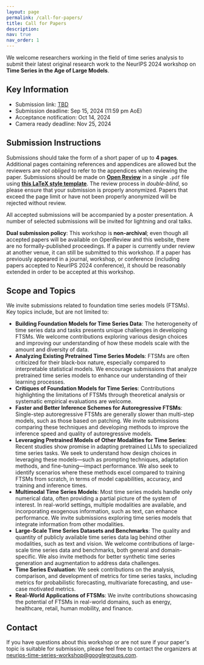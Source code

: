 ```yaml
---
layout: page
permalink: /call-for-papers/
title: Call for Papers
description:
nav: true
nav_order: 1
---
```


We welcome researchers working in the field of time series analysis to submit their latest original research work to the NeurIPS 2024 workshop on **Time Series in the Age of Large Models**.

## Key Information

- Submission link: [TBD](https://openreview.net)
- Submission deadline: Sep 15, 2024 (11:59 pm AoE)
- Acceptance notification: Oct 14, 2024
- Camera ready deadline: Nov 25, 2024

## Submission Instructions

Submissions should take the form of a short paper of up to **4 pages**. Additional pages containing references and appendices are allowed but the reviewers are _not obliged_ to refer to the appendices when reviewing the paper. Submissions should be made on **[Open Review]()** in a single `.pdf` file using **[this LaTeX style template](../assets/latex/timeseries-workshop-latex-template.zip)**. The review process in _double-blind_, so please ensure that your submission is properly anonymized. Papers that exceed the page limit or have not been properly anonymized will be rejected without review.

All accepted submissions will be accompanied by a poster presentation. A number of selected submissions will be invited for lightning and oral talks. 

**Dual submission policy**: This workshop is **non-archival**; even though all accepted papers will be available on OpenReview and this website, there are no formally-published proceedings. If a paper is currently under review at another venue, it can still be submitted to this workshop. If a paper has previously appeared in a journal, workshop, or conference (including papers accepted to NeurIPS 2024 conference), it should be reasonably extended in order to be accepted at this workshop.

## Scope and Topics

We invite submissions related to foundation time series models (FTSMs). Key topics include, but are not limited to:

- **Building Foundation Models for Time Series Data**: The heterogeneity of time series data and tasks presents unique challenges in developing FTSMs. We welcome contributions exploring various design choices and improving our understanding of how these models scale with the amount and diversity of data.
- **Analyzing Existing Pretrained Time Series Models**: FTSMs are often criticized for their black-box nature, especially compared to interpretable statistical models. We encourage submissions that analyze pretrained time series models to enhance our understanding of their learning processes.
- **Critiques of Foundation Models for Time Series**: Contributions highlighting the limitations of FTSMs through theoretical analysis or systematic empirical evaluations are welcome.
- **Faster and Better Inference Schemes for Autoregressive FTSMs**: Single-step autoregressive FTSMs are generally slower than multi-step models, such as those based on patching. We invite submissions comparing these techniques and developing methods to improve the inference speed and quality of autoregressive models.
- **Leveraging Pretrained Models of Other Modalities for Time Series**: Recent studies show promise in adapting pretrained LLMs to specialized time series tasks. We seek to understand how design choices in leveraging these models—such as prompting techniques, adaptation methods, and fine-tuning—impact performance. We also seek to identify scenarios where these methods excel compared to training FTSMs from scratch, in terms of model capabilities, accuracy, and training and inference times.
- **Multimodal Time Series Models**: Most time series models handle only numerical data, often providing a partial picture of the system of interest. In real-world settings, multiple modalities are available, and incorporating exogenous information, such as text, can enhance performance. We invite submissions exploring time series models that integrate information from other modalities.
- **Large-Scale Time Series Datasets and Benchmarks**: The quality and quantity of publicly available time series data lag behind other modalities, such as text and vision. We welcome contributions of large-scale time series data and benchmarks, both general and domain-specific. We also invite methods for better synthetic time series generation and augmentation to address data challenges.
- **Time Series Evaluation**: We seek contributions on the analysis, comparison, and development of metrics for time series tasks, including metrics for probabilistic forecasting, multivariate forecasting, and use-case motivated metrics.
- **Real-World Applications of FTSMs**: We invite contributions showcasing the potential of FTSMs in real-world domains, such as energy, healthcare, retail, human mobility, and finance.

## Contact

If you have questions about this workshop or are not sure if your paper's topic is suitable for submission, please feel free to contact the organizers at [neurips-time-series-workshop@googlegroups.com](mailto:neurips-time-series-workshop@googlegroups.com).
